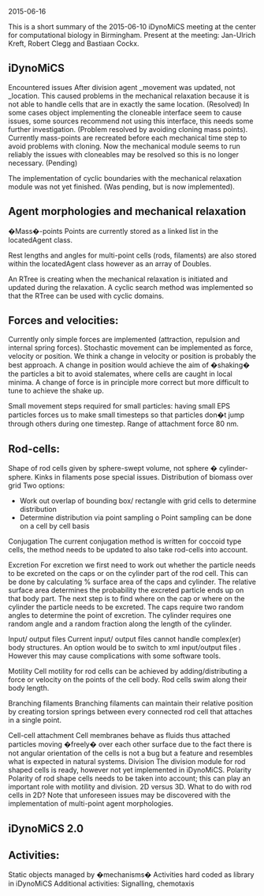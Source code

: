 2015-06-16

This is a short summary of the 2015-06-10 iDynoMiCS meeting at the center  for computational biology in Birmingham. Present at the meeting: Jan-Ulrich Kreft, Robert Clegg and Bastiaan Cockx.

iDynoMiCS
---

Encountered issues
After division agent _movement was updated, not _location. This caused problems in the mechanical relaxation because it is not able to handle cells that are in exactly the same location. (Resolved)
In some cases object implementing the cloneable interface seem to cause issues, some sources recommend not using this interface, this needs some further investigation. (Problem resolved by avoiding cloning mass points).
Currently mass-points are recreated before each mechanical time step  to avoid problems with cloning. Now the mechanical module seems to run reliably the issues with cloneables may be resolved so this is no longer necessary. (Pending)

The implementation of cyclic boundaries with the mechanical relaxation module was not yet finished. (Was pending, but is now implemented).

Agent morphologies and mechanical relaxation
--

�Mass�-points
Points are currently stored as a linked list in the locatedAgent class.

Rest lengths and angles for multi-point cells (rods, filaments) are also stored within the locatedAgent class however as an array of Doubles.

An RTree is creating when the mechanical relaxation is initiated and updated during the relaxation. A cyclic search method was implemented so that the RTree can be used with cyclic domains.

Forces and velocities:
--
Currently only simple forces are implemented (attraction, repulsion and internal spring forces).
Stochastic movement can be implemented as force, velocity or position. We think a change in velocity or position is probably the best approach. A change in position would achieve the aim of �shaking� the particles a bit to avoid stalemates, where cells are caught in local minima. A change of force is in principle more correct but more difficult to tune to achieve the shake up.

Small movement steps required for small particles: having small EPS particles forces us to make small timesteps so that particles don�t jump through others during one timestep.
Range of attachment force 80 nm.

Rod-cells:
--
Shape of rod cells given by sphere-swept volume, not sphere � cylinder- sphere.
Kinks in filaments pose special issues.
Distribution of biomass over grid
Two options: 
-	Work out overlap of bounding box/ rectangle with grid cells to determine distribution
-	Determine distribution via point sampling
o	Point sampling can be done on a cell by cell basis

Conjugation
The current conjugation method is written for coccoid type cells, the method needs to be updated to also take rod-cells into account.

Excretion
For excretion we first need to work out whether the particle needs to be excreted on the caps or on the cylinder part of the rod cell. This can be done by calculating % surface area of the caps and cylinder. The relative surface area determines the probability the excreted particle ends up on that body part. The next step is to find where on the cap or where on the cylinder the particle needs to be excreted. The caps require two random angles to determine the point of excretion. The cylinder requires one random angle and a random fraction along the length of the cylinder.

Input/ output files
Current input/ output files cannot handle complex(er) body structures. An option would be to switch to xml input/output files . However this may cause complications with some software tools.

Motility
Cell motility for rod cells can be achieved by adding/distributing a force or velocity on the points of the cell body. Rod cells swim along their body length.

Branching filaments
Branching filaments can maintain their relative position by creating torsion springs between every connected rod cell that attaches in a single point.

Cell-cell attachment
Cell membranes behave as fluids thus attached particles moving �freely� over each other surface due to the fact there is not angular orientation of the cells is not a bug but a feature and resembles what is expected in natural systems.
Division
The division module for rod shaped cells is ready, however not yet implemented in iDynoMiCS.
Polarity
Polarity of rod shape cells needs to be taken into account; this can play an important role with motility and division.
2D versus 3D. What to do with rod cells in 2D?
Note that unforeseen issues may be discovered with the implementation of multi-point agent morphologies.

iDynoMiCS 2.0
--

Activities:
--
Static objects managed by �mechanisms� 
Activities hard coded as library in iDynoMiCS
Additional activities: Signalling, chemotaxis
